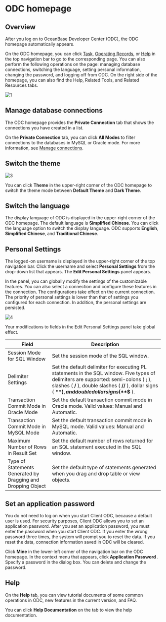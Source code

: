 ODC homepage 
=================================



Overview 
-----------------------------

After you log on to OceanBase Developer Center (ODC), the ODC homepage automatically appears. 

On the ODC homepage, you can click [Task](8.client-odc-task-management/1.client-odc-task-management-overview.md), [Operating Records](../7.client-odc-user-guide/7.view-operation-records.md), or [Help](../7.client-odc-user-guide/11.client-odc-help-center.md) in the top navigation bar to go to the corresponding page. You can also perform the following operations on the page: managing database connections, switching the language, setting personal information, changing the password, and logging off from ODC. On the right side of the homepage, you can also find the Help, Related Tools, and Related Resources tabs. 

![1](https://obbusiness-private.oss-cn-shanghai.aliyuncs.com/doc/img/odc/410/client/homepage/1-EN.png)

Manage database connections 
------------------------------------------------

The ODC homepage provides the **Private Connection** tab that shows the connections you have created in a list. 

On the **Private Connection** tab, you can click **All Modes** to filter connections to the databases in MySQL or Oracle mode. For more information, see [Manage connections](3.client-odc-connect-database/2.client-odc-manage-connections.md).


Switch the theme
-------------------------

![3](https://obbusiness-private.oss-cn-shanghai.aliyuncs.com/doc/img/odc/410/client/homepage/3-EN.png)

You can click **Theme** in the upper-right corner of the ODC homepage to switch the theme mode between **Default Theme** and **Dark Theme**.

Switch the language
-------------------------

The display language of ODC is displayed in the upper-right corner of the ODC homepage. The default language is **Simplified Chinese**. You can click the language option to switch the display language. ODC supports **English**, **Simplified Chinese**, and **Traditional Chinese**.

Personal Settings
-------------------------

The logged-on username is displayed in the upper-right corner of the top navigation bar. Click the username and select **Personal Settings** from the drop-down list that appears. The **Edit Personal Settings** panel appears.

In the panel, you can globally modify the settings of the customizable features. You can also select a connection and configure these features in the connection. The configurations take effect on the current connection. The priority of personal settings is lower than that of settings you configured for each connection. In addition, the personal settings are persisted.

![4](https://obbusiness-private.oss-cn-shanghai.aliyuncs.com/doc/img/odc/410/client/homepage/4-EN.png)

Your modifications to fields in the Edit Personal Settings panel take global effect.


|                            Field                             |                                                                                                                    Description                                                                                                                    |
|--------------------------------------------------------------|---------------------------------------------------------------------------------------------------------------------------------------------------------------------------------------------------------------------------------------------------|
| Session Mode for SQL Window                                  | Set the session mode of the SQL window.                                                                                                                                                                                                           |
| Delimiter Settings                                           | Set the default delimiter for executing PL statements in the SQL window. Five types of delimiters are supported: semi-colons ( **;** ), slashes ( **/** ), double slashes ( **//** ), dollar signs ( **$** ), and double dollar signs ( **$$** ). |
| Transaction Commit Mode in Oracle Mode                       | Set the default transaction commit mode in Oracle mode. Valid values: Manual and Automatic.                                                                                                                                                       |
| Transaction Commit Mode in MySQL Mode                        | Set the default transaction commit mode in MySQL mode. Valid values: Manual and Automatic.                                                                                                                                                        |
| Maximum Number of Rows in Result Set                         | Set the default number of rows returned for an SQL statement executed in the SQL window.                                                                                                                                                          |
| Type of Statements Generated by Dragging and Dropping Object | Set the default type of statements generated when you drag and drop table or view objects.                                                                                                                                                        |



Set an application password 
------------------------------------------------

You do not need to log on when you start Client ODC, because a default user is used. For security purposes, Client ODC allows you to set an application password. After you set an application password, you must enter the password when you start Client ODC. If you enter the wrong password three times, the system will prompt you to reset the data. If you reset the data, connection information saved in ODC will be cleared. 

Click **Mine** in the lower-left corner of the navigation bar on the ODC homepage. In the context menu that appears, click **Application Password** . Specify a password in the dialog box. You can delete and change the password. 



Help 
-------------------------

On the **Help** tab, you can view tutorial documents of some common operations in ODC, new features in the current version, and FAQ. 

You can click **Help Documentation** on the tab to view the help documentation.
